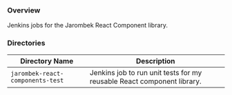 ### Overview

Jenkins jobs for the Jarombek React Component library.

### Directories

| Directory Name                     | Description                                                            |
|------------------------------------|------------------------------------------------------------------------|
| `jarombek-react-components-test`   | Jenkins job to run unit tests for my reusable React component library. |